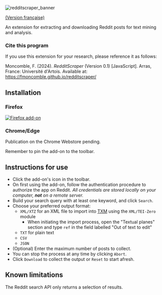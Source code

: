 ![redditscraper_banner](https://github.com/fmoncomble/redditscraper/assets/59739627/41697339-9b63-48e2-a2ab-e9d0c39baeb1)

[(Version française)](https://fmoncomble.github.io/redditscraper/README_fr.html)

An extension for extracting and downloading Reddit posts for text mining and analysis.  
  
### Cite this program
If you use this extension for your research, please reference it as follows:  
  
Moncomble, F. (2024). *RedditScraper* (Version 0.1) [JavaScript]. Arras, France: Université d'Artois. Available at: https://fmoncomble.github.io/redditscraper/

## Installation
### Firefox
[![Firefox add-on](https://github.com/fmoncomble/Figaro_extractor/assets/59739627/e4df008e-1aac-46be-a216-e6304a65ba97)](https://github.com/fmoncomble/redditscraper/releases/latest/download/redditscraper.xpi)  
### Chrome/Edge
Publication on the Chrome Webstore pending.
    
Remember to pin the add-on to the toolbar.
 
## Instructions for use
- Click the add-on's icon in the toolbar.
- On first using the add-on, follow the authentication procedure to authorize the app on Reddit. *All credentials are stored locally on your computer, **not** on a remote server.*
- Build your search query with at least one keyword, and click `Search`.
- Choose your preferred output format:
    - `XML/XTZ` for an XML file to import into [TXM](https://txm.gitpages.huma-num.fr/textometrie/en/index.html) using the `XML/TEI-Zero` module
      - When initiating the import process, open the "Textual planes" section and type `ref` in the field labelled "Out of text to edit"
    - `TXT` for plain text
    - `CSV`
    - `JSON`
- (Optional) Enter the maximum number of posts to collect.
- You can stop the process at any time by clicking `Abort`.
- Click `Download` to collect the output or `Reset` to start afresh.

## Known limitations
The Reddit search API only returns a selection of results.
